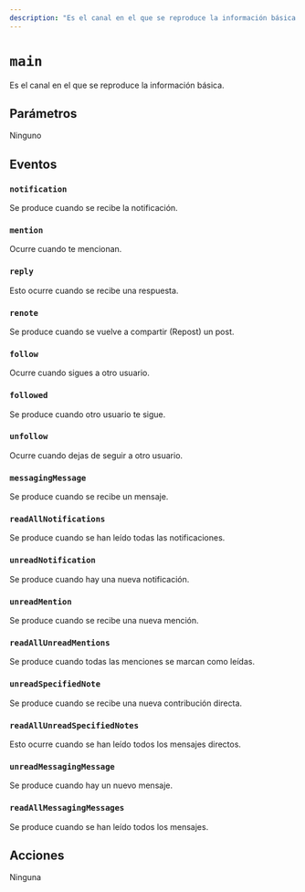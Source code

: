 ```yaml
---
description: "Es el canal en el que se reproduce la información básica."
---
```


# `main`

Es el canal en el que se reproduce la información básica.

## Parámetros

Ninguno

## Eventos

### `notification`

<MkSchemaViewer :schema="{
 $ref: 'misskey://Notification'
}"/>

Se produce cuando se recibe la notificación.

### `mention`

<MkSchemaViewer :schema="{
 $ref: 'misskey://Note'
}"/>

Ocurre cuando te mencionan.

### `reply`

<MkSchemaViewer :schema="{
 $ref: 'misskey://Note'
}"/>

Esto ocurre cuando se recibe una respuesta.

### `renote`

<MkSchemaViewer :schema="{
 $ref: 'misskey://Note'
}"/>

Se produce cuando se vuelve a compartir (Repost) un post.

### `follow`

<MkSchemaViewer :schema="{
 $ref: 'misskey://User'
}"/>

Ocurre cuando sigues a otro usuario.

### `followed`

<MkSchemaViewer :schema="{
 $ref: 'misskey://User'
}"/>

Se produce cuando otro usuario te sigue.

### `unfollow`

<MkSchemaViewer :schema="{
 $ref: 'misskey://User'
}"/>

Ocurre cuando dejas de seguir a otro usuario.

### `messagingMessage`

<MkSchemaViewer :schema="{
 $ref: 'misskey://MessagingMessage'
}"/>

Se produce cuando se recibe un mensaje.

### `readAllNotifications`

Se produce cuando se han leído todas las notificaciones.

### `unreadNotification`

Se produce cuando hay una nueva notificación.

### `unreadMention`

Se produce cuando se recibe una nueva mención.

### `readAllUnreadMentions`

Se produce cuando todas las menciones se marcan como leídas.

### `unreadSpecifiedNote`

Se produce cuando se recibe una nueva contribución directa.

### `readAllUnreadSpecifiedNotes`

Esto ocurre cuando se han leído todos los mensajes directos.

### `unreadMessagingMessage`

Se produce cuando hay un nuevo mensaje.

### `readAllMessagingMessages`

Se produce cuando se han leído todos los mensajes.

## Acciones

Ninguna

